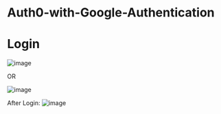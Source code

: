 # Auth0-with-Google-Authentication

# Login
![image](https://github.com/Habib16051/Auth0-with-Google-Authentication/assets/39822204/31cc78ec-a69e-47dd-936b-119e05755c51)

OR

![image](https://github.com/Habib16051/Auth0-with-Google-Authentication/assets/39822204/0ab92df5-f5d8-46f8-a542-edece34b6482)


After Login:
![image](https://github.com/Habib16051/Auth0-with-Google-Authentication/assets/39822204/e71132b1-b1cb-41a9-9595-a6f7f7e56f5d)


